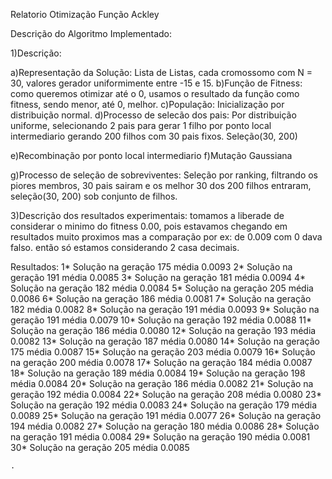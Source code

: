 Relatorio Otimização Função Ackley

Descrição do Algoritmo Implementado:

1)Descrição:

a)Representação da Solução: Lista de Listas, cada cromossomo com N = 30, valores gerador uniformimente entre -15 e 15. 
b)Função de Fitness: como queremos otimizar até o 0, usamos o resultado da função como fitness, sendo menor, até 0, melhor.
c)População: Inicialização por distribuição normal.
d)Processo de selecão dos pais: Por distribuição uniforme, selecionando 2 pais para gerar 1 filho por ponto local intermediario
gerando 200 filhos com 30 pais fixos. Seleção(30, 200)

e)Recombinação por ponto local intermediario
f)Mutação Gaussiana

g)Processo de seleção de sobreviventes: Seleção por ranking, filtrando os piores membros, 30 pais sairam e os melhor 30
dos 200 filhos entraram, seleção(30, 200) sob conjunto de filhos.

3)Descrição dos resultados experimentais:
  tomamos a liberade de considerar o minimo do fitness 0.00, pois estavamos chegando em resultados muito proximos mas a comparação
  por ex: de 0.009 com 0 dava falso. então só estamos considerando 2 casa decimais.
  
  Resultados: 
    1* Solução na geração 175 média 0.0093
    2* Solução na geração 191 média 0.0085
    3* Solução na geração 181 média 0.0094
    4* Solução na geração 182 média 0.0084
    5* Solução na geração 205 média 0.0086
    6* Solução na geração 186 média 0.0081
    7* Solução na geração 182 média 0.0082
    8* Solução na geração 191 média 0.0093
    9* Solução na geração 191 média 0.0079
    10* Solução na geração 192 média 0.0088
    11* Solução na geração 186 média 0.0080
    12* Solução na geração 193 média 0.0082
    13* Solução na geração 187 média 0.0080
    14* Solução na geração 175 média 0.0087
    15* Solução na geração 203 média 0.0079
    16* Solução na geração 200 média 0.0078
    17* Solução na geração 184 média 0.0087
    18* Solução na geração 189 média 0.0084
    19* Solução na geração 198 média 0.0084
    20* Solução na geração 186 média 0.0082
    21* Solução na geração 192 média 0.0084
    22* Solução na geração 208 média 0.0080
    23* Solução na geração 192 média 0.0083
    24* Solução na geração 179 média 0.0089
    25* Solução na geração 191 média 0.0077
    26* Solução na geração 194 média 0.0082
    27* Solução na geração 180 média 0.0086
    28* Solução na geração 191 média 0.0084
    29* Solução na geração 190 média 0.0081
    30* Solução na geração 205 média 0.0085
	
	.
    
     

